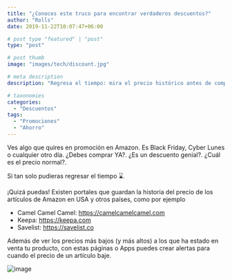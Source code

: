 ```yaml
---
title: "¿Conoces este truco para encontrar verdaderos descuentos?"
author: "Rolls"
date: 2019-11-22T10:07:47+06:00

# post type "featured" | "post"
type: "post"

# post thumb
image: "images/tech/discount.jpg"

# meta description
description: "Regresa el tiempo: mira el precio histórico antes de comprar."

# taxonomies
categories: 
  - "Descuentos"
tags:
  - "Promociones"
  - "Ahorro"
---
```


Ves algo que quires en promoción en Amazon. Es Black Friday, Cyber Lunes o cualquier otro día. ¿Debes comprar YA?. ¿Es un descuento genial?. ¿Cuál es el precio normal?.

Si tan solo pudieras regresar el tiempo ⌛.

¡Quizá puedas! Existen portales que guardan la historia del precio de los artículos de Amazon en USA y otros países, como por ejemplo

- Camel Camel Camel: https://camelcamelcamel.com
- Keepa: https://keepa.com
- Savelist: https://savelist.co

Además de ver los precios más bajos (y más altos) a los que ha estado en venta tu producto, con estas páginas o Apps puedes crear alertas para cuando el precio de un artículo baje.

![image](../../images/tech/cyber-monday.jpg)
